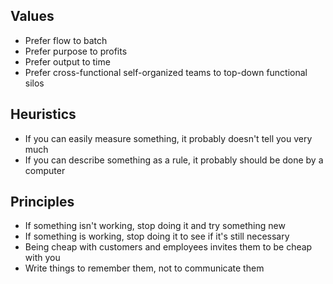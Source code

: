 ## Values

* Prefer flow to batch 
* Prefer purpose to profits
* Prefer output to time
* Prefer cross-functional self-organized teams to top-down functional silos

## Heuristics

* If you can easily measure something, it probably doesn't tell you very much
* If you can describe something as a rule, it probably should be done by a computer

## Principles

* If something isn't working, stop doing it and try something new
* If something is working, stop doing it to see if it's still necessary
* Being cheap with customers and employees invites them to be cheap with you
* Write things to remember them, not to communicate them

